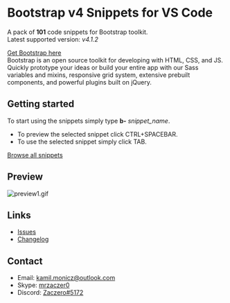 # Bootstrap v4 Snippets for VS Code

A pack of **101** code snippets for Bootstrap toolkit.  
Latest supported version: *v4.1.2*

[Get Bootstrap here](https://getbootstrap.com/)  
Bootstrap is an open source toolkit for developing with HTML, CSS, and JS. Quickly prototype your ideas or build your entire app with our Sass variables and mixins, responsive grid system, extensive prebuilt components, and powerful plugins built on jQuery.

## Getting started

To start using the snippets simply type **b-** *snippet_name*.

* To preview the selected snippet click CTRL+SPACEBAR.  
* To use the selected snippet simply click TAB.

[Browse all snippets](https://github.com/Zaczero/bootstrap-v4-snippets/blob/master/snippets/snippets.json)

## Preview

![preview1.gif](https://i.imgur.com/gbRrW2r.gif)

## Links

* [Issues](https://github.com/Zaczero/bootstrap-v4-snippets/issues)
* [Changelog](https://github.com/Zaczero/bootstrap-v4-snippets/blob/master/CHANGELOG.md)

## Contact

* Email: [kamil.monicz@outlook.com](mailto:kamil.monicz@outlook.com)
* Skype: [mrzaczer0](skype:mrzaczer0?add)
* Discord: [Zaczero#5172](https://discordapp.com/users/216292528536813570)
